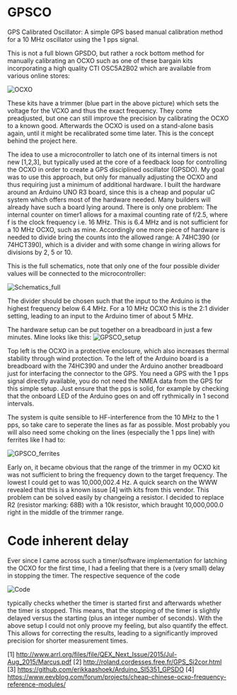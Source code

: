 # GPSCO
GPS Calibrated Oscillator: A simple GPS based manual calibration method for a 10 MHz oscillator using the 1 pps signal.

This is not a full blown GPSDO, but rather a rock bottom method for manually calibrating an OCXO such
as one of these bargain kits incorporating a high quality CTI OSC5A2B02 which are available from various online stores:

![OCXO](https://github.com/christophschwaerzler/GPSCO/assets/151140591/9bcd4fed-32d4-4c5d-ad9c-726201224459)

These kits have a trimmer (blue part in the above picture) which sets the voltage for the VCXO and thus the exact frequency.
They come preadjusted, but one can still improve the precision by calibrating the OCXO to a known good.
Afterwards the OCXO is used on a stand-alone basis again, until it might be recalibrated some time later.
This is the concept behind the project here.


The idea to use a microcontroller to latch one of its internal timers is not new [1,2,3], but typically used at the
core of a feedback loop for controlling the OCXO in order to create a GPS disciplined oscillator (GPSDO). My goal
was to use this approach, but only for manually adjusting the OCXO and thus requiring just a minimum of additional
hardware.
I built the hardware around an Arduino UNO R3 board, since this is a cheap and popular uC system which offers most of
the hardware needed. Many builders will already have such a board lying around. There is only one problem:
The internal counter on timer1 allows for a maximal counting rate of f/2.5, where f is the clock frequency i.e. 16 MHz.
This is 6.4 MHz and is not sufficient for a 10 MHz OCXO, such as mine. Accordingly one more piece of hardware is needed
to divide bring the counts into the allowed range: A 74HC390 (or 74HCT390), which is a divider and with some change in
wiring allows for divisions by 2, 5 or 10.

This is the full schematics, note that only one of the four possible divider values will be connected to the microcontroller:

![Schematics_full](https://github.com/christophschwaerzler/GPSCO/assets/151140591/2730d952-068c-4b6d-8458-8d298501ea78)

The divider should be chosen such that the input to the Arduino is the highest frequency below 6.4 MHz. For a
10 MHz OCXO this is the 2:1 divider setting, leading to an input to the Arduino timer of about 5 MHz.

The hardware setup can be put together on a breadboard in just a few minutes. Mine looks like this:
![GPSCO_setup](https://github.com/christophschwaerzler/GPSCO/assets/151140591/38020d42-44e5-461f-b481-1b859744947c)

Top left is the OCXO in a protective enclosure, which also increases thermal stability through wind protection.
To the left of the Arduino board is a breadboard with the 74HC390 and under the Arduino another breadboard just
for interfacing the connector to the GPS. You need a GPS with the 1 pps signal directly available, you do not
need the NMEA data from the GPS for this simple setup. Just ensure that the pps is solid, for example by checking
that the onboard LED of the Arduino goes on and off rythmically in 1 second intervals.

The system is quite sensible to HF-interference from the 10 MHz to the 1 pps, so take care to seperate the lines as
far as possible. Most probably you will also need some choking on the lines (especially the 1 pps line) with ferrites
like I had to:

![GPSCO_ferrites](https://github.com/christophschwaerzler/GPSCO/assets/151140591/d6658d51-1d59-4ee9-bc1d-f81a0125335e)

Early on, it became obvious that the range of the trimmer in my OCXO kit was not sufficient to bring the frequency down
to the target frequency. The lowest I could get to was 10,000,002.4 Hz. A quick search on the WWW revealed that this is
a known issue [4] with kits from this vendor. This problem can be solved easily by changeing a resistor. I decided to replace
R2 (resistor marking: 68B) with a 10k resistor, which braught 10,000,000.0 right in the middle of the trimmer range.

# Code inherent delay

Ever since I came across such a timer/software implementation for latching the OCXO for the first time, I had a feeling
that there is a (very small) delay in stopping the timer. The respective sequence of the code

![Code](https://github.com/christophschwaerzler/GPSCO/assets/151140591/058534f5-c5ef-49ca-9110-84dd6a31d0d9)

typically checks whether the timer is started first and afterwards whether the timer is stopped. This means, that the stopping of
the timer is slightly delayed versus the starting (plus an integer number of seconds). With the above setup I could
not only proove my feeling, but also quantify the effect. This allows for correcting the results, leading to a significantly
improved precision for shorter measurement times.

[1] http://www.arrl.org/files/file/QEX_Next_Issue/2015/Jul-Aug_2015/Marcus.pdf
[2] http://roland.cordesses.free.fr/GPS_Si2cor.html
[3] https://github.com/erikkaashoek/Arduino_SI5351_GPSDO
[4] https://www.eevblog.com/forum/projects/cheap-chinese-ocxo-frequency-reference-modules/